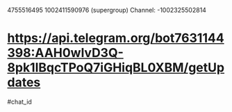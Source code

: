 4755516495
1002411590976 (supergroup)
Channel: -1002325502814

# https://api.telegram.org/bot7631144398:AAH0wlvD3Q-8pk1lBqcTPoQ7iGHiqBL0XBM/getUpdates
#chat_id

